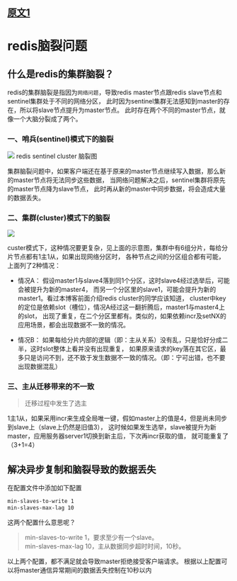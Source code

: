 
## [原文1](https://blog.csdn.net/LO_YUN/article/details/97131426)

# redis脑裂问题

## 什么是redis的集群脑裂？

redis的集群脑裂是指因为`网络问题`，导致redis master节点跟redis slave节点和sentinel集群处于不同的网络分区，
此时因为sentinel集群无法感知到master的存在，所以将slave节点提升为master节点。
此时存在两个不同的master节点，就像一个大脑分裂成了两个。

### 一、哨兵(sentinel)模式下的脑裂
![](../../../images/redis/redis_sentinel_cluster_split_brain.png)
redis sentinel cluster 脑裂图

集群脑裂问题中，如果客户端还在基于原来的master节点继续写入数据，那么新的master节点将无法同步这些数据，
当网络问题解决之后，sentinel集群将原先的master节点降为slave节点，
此时再从新的master中同步数据，将会造成大量的数据丢失。

### 二、集群(cluster)模式下的脑裂

![](../../../images/redis/redis_cluster_brain_split_01.png)

custer模式下，这种情况要更复杂，见上面的示意图，集群中有6组分片，每给分片节点都有1主1从，如果出现网络分区时，
各种节点之间的分区组合都有可能，上面列了2种情况：
 
- 情况A：
  假设master1与slave4落到同1个分区，这时slave4经过选举后，可能会被提升为新的master4，
  而另一个分区里的slave1，可能会提升为新的master1。看过本博客前面介绍redis cluster的同学应该知道，
  cluster中key的定位是依赖slot（槽位），情况A经过这一翻折腾后，master1与master4上的slot，
  出现了重复，在二个分区里都有。类似的，如果依赖incr及setNX的应用场景，都会出现数据不一致的情况。
 
- 情况B：
 如果每给分片内部的逻辑（即：主从关系）没有乱，只是恰好分成二半，这时slot整体上看并没有出现重复，
 如果原来请求的key落在其它区，最多只是访问不到，还不致于发生数据不一致的情况。（即：宁可出错，也不要出现数据混乱）

### 三、主从迁移带来的不一致
> 迁移过程中发生了选主

1主1从，如果采用incr来生成全局唯一键，假如master上的值是4，但是尚未同步到slave上（slave上仍然是旧值3），
这时候如果发生选举，slave被提升为新master，应用服务器server1切换到新主后，下次再incr获取的值，
就可能重复了（3+1=4）

 
 
## 解决异步复制和脑裂导致的数据丢失

在配置文件中添加如下配置
```xml
min-slaves-to-write 1
min-slaves-max-lag 10
```
这两个配置什么意思呢？

> min-slaves-to-write 1，要求至少有一个slave。  
> min-slaves-max-lag 10，主从数据同步超时时间，10秒。

以上两个配置，都不满足就会导致master拒绝接受客户端请求。
根据以上配置可以将master通信异常期间的数据丢失控制在10秒以内


 
